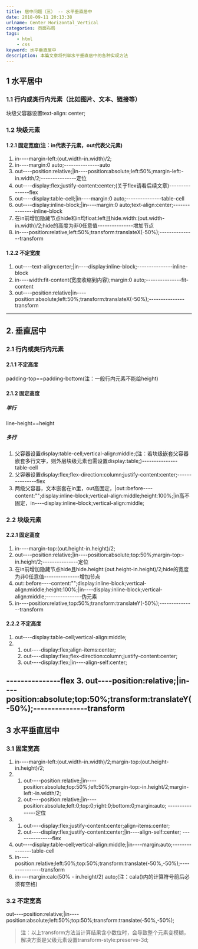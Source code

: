 ```yaml
---
title: 居中问题（三） -- 水平垂直居中
date: 2018-09-11 20:13:38
urlname: Center_Horizontal_Vertical
categories: 页面布局
tags: 
    - html 
    - css
keyword: 水平垂直居中
description: 本篇文章将列举水平垂直居中的各种实现方法
---
```

## 1 水平居中
### 1.1 行内或类行内元素（比如图片、文本、链接等）
块级父容器设置text-align: center;
### 1.2 块级元素
#### 1.2.1 固定宽度(注：in代表子元素，out代表父元素)
1. in----margin-left:(out.width-in.width)/2;
2. in----margin:0 auto;---------------auto
3. out----position:relative;|in----position:absolute;left:50%;margin-left:-in.width/2;---------------定位
4. out----display:flex;justify-content:center;(关于flex请看后续文章)---------------flex
5. out----display:table-cell;|in----margin:0 auto;---------------table-cell
6. out----display:inline-block;|in----margin:0 auto;text-align:center;---------------inline-block
7. 在in前增加隐藏节点hide和in均float:left且hide.width:(out.width-in.width)/2;hide的高度为非0任意值---------------增加节点
8. in----position:relative;left:50%;transform:translateX(-50%);---------------transform

#### 1.2.2 不定宽度
1. out----text-align:certer;|in----display:inline-block;---------------inline-block
2. in----width:fit-content(宽度收缩到内容);margin:0 auto;---------------fit-content
3. out----position:relative|in----position:absolute;left:50%;transform:translateX(-50%);---------------transform
-------------------------
## 2. 垂直居中
### 2.1 行内或类行内元素
#### 2.1.1 不定高度
padding-top==padding-bottom(注：一般行内元素不能给height)
#### 2.1.2 固定高度
##### 单行
line-height==height
##### 多行
1. 父容器设置display:table-cell;vertical-align:middle;(注：若块级嵌套父容器嵌套多行文字，则外层块级元素也需设置display:table;)---------------table-cell
2. 父容器设置display:flex;flex-direction:column;justify-content:center;---------------flex
3. 两级父容器，文本嵌套在in里，out高固定，|out::before----content:"";display:inline-block;vertical-align:middle;height:100%;|in高不固定，in----display:inline-block;vertical-align:middle;
<!-- 注：ie6不兼容以上，ie6居中结合1中的写法：(css hack兼容) -->

### 2.2 块级元素
#### 2.2.1 固定高度
1. in----margin-top:(out.height-in.height)/2;
2. out----position:relative;|in----position:absolute;top:50%;margin-top:-in.height/2;---------------定位
3. 在in前增加隐藏节点hide且hide.height:(out.height-in.height)/2;hide的宽度为非0任意值---------------增加节点
4. out::before----content:"";display:inline-block;vertical-align:middle;height:100%;|in----display:inline-block;vertical-align:middle;---------------伪元素
5. in----position:relative;top:50%;transform:translateY(-50%);---------------transform

#### 2.2.2 不定高度
1. out----display:table-cell;vertical-align:middle;
2. 1. out----display:flex;align-items:center;
   2. out----display:flex;flex-direction:column;justify-content:center;
   3. out----display:flex;|in----align-self:center;

---------------flex
3. out----position:relative;|in----position:absolute;top:50%;transform:translateY(-50%);---------------transform
----------------------
## 3 水平垂直居中
### 3.1 固定宽高
1. in----margin-left:(out.width-in.width)/2;margin-top:(out.height-in.height)/2;
2. 1. out----position:relative;|in----position:absolute;top:50%;left:50%;margin-top:-in.height/2;margin-left:-in.width/2;
   2. out----position:relative;|in----position:absolute;left:0;top:0;right:0;bottom:0;margin:auto;
---------------定位
3. 1. out----display:flex;justify-content:center;align-items:center;
   2. out----display:flex;justify-content:center;|in----align-self:center;
---------------flex
4. out----display:table-cell;vertical-align:middle;|in----margin:auto;---------------table-cell
5. in----position:relative;left:50%;top:50%;transform:translate(-50%,-50%);---------------transform
6. in----margin:calc(50% - in.height/2) auto;(注：cala()内的计算符号前后必须有空格)

### 3.2 不定宽高
out----position:relative;|in----position:absolute;left:50%;top:50%;transform:translate(-50%,-50%);
> 注：以上transform方法当计算结果含小数位时，会导致整个元素变模糊，解决方案是父级元素设置transform-style:preserve-3d;



